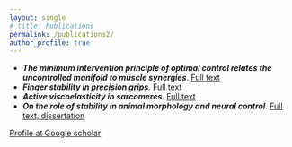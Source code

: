 ```yaml
---
layout: single
# title: Publications
permalink: /publications2/
author_profile: true
---
```


- **_The minimum intervention principle of optimal control relates the uncontrolled manifold to muscle synergies_**. [Full text](https://www.biorxiv.org/content/10.1101/2023.08.18.553939v1.full)
- **_Finger stability in precision grips_**. [Full text](https://www.pnas.org/doi/10.1073/pnas.2122903119)
- **_Active viscoelasticity in sarcomeres_**. [Full text](https://www.frontiersin.org/articles/10.3389/frobt.2018.00069/full)
- **_On the role of stability in animal morphology and neural control_**. [Full text, dissertation](https://www.proquest.com/docview/2632151295/A5347722E48E4D3BPQ/1)

[Profile at Google scholar](https://scholar.google.com/citations?user=Qg3qMcsAAAAJ&hl=en)
